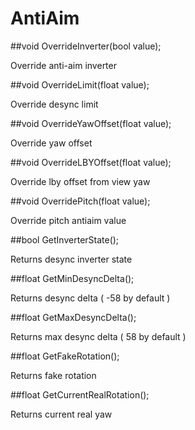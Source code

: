 # AntiAim

##void OverrideInverter\(bool value\); 

Override anti-aim inverter    

##void OverrideLimit\(float value\);

Override desync limit      

##void OverrideYawOffset\(float value\);

Override yaw offset    

##void OverrideLBYOffset\(float value\);

Override lby offset from view yaw     

##void OverridePitch\(float value\);

Override pitch antiaim value     

##bool GetInverterState\(\); 

Returns desync inverter state  
   
##float GetMinDesyncDelta\(\);

Returns desync delta ( -58 by default )     

##float GetMaxDesyncDelta\(\);

Returns max desync delta ( 58 by default )     

##float GetFakeRotation\(\);

Returns fake rotation     

##float GetCurrentRealRotation\(\);

Returns current real yaw

